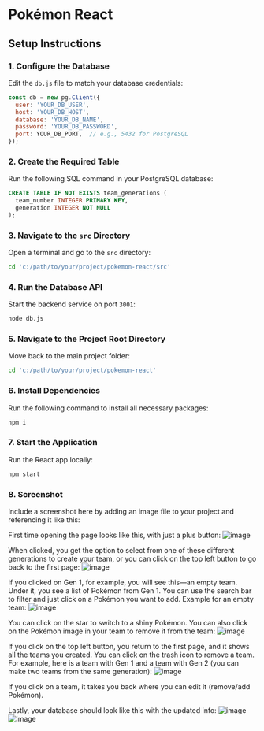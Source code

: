 # Pokémon React

## Setup Instructions

### 1. Configure the Database  
Edit the `db.js` file to match your database credentials:  

```js
const db = new pg.Client({
  user: 'YOUR_DB_USER',
  host: 'YOUR_DB_HOST',
  database: 'YOUR_DB_NAME',
  password: 'YOUR_DB_PASSWORD',
  port: YOUR_DB_PORT,  // e.g., 5432 for PostgreSQL
});
```

### 2. Create the Required Table  
Run the following SQL command in your PostgreSQL database:

```sql
CREATE TABLE IF NOT EXISTS team_generations (
  team_number INTEGER PRIMARY KEY,
  generation INTEGER NOT NULL
);
```

### 3. Navigate to the `src` Directory  
Open a terminal and go to the `src` directory:

```sh
cd 'c:/path/to/your/project/pokemon-react/src'
```

### 4. Run the Database API  
Start the backend service on port `3001`:

```sh
node db.js
```

### 5. Navigate to the Project Root Directory  
Move back to the main project folder:

```sh
cd 'c:/path/to/your/project/pokemon-react'
```

### 6. Install Dependencies  
Run the following command to install all necessary packages:

```sh
npm i
```

### 7. Start the Application  
Run the React app locally:

```sh
npm start
```

### 8. Screenshot  
Include a screenshot here by adding an image file to your project and referencing it like this:

First time opening the page looks like this, with just a plus button:
![image](https://github.com/user-attachments/assets/95073d85-4421-4bd0-86ad-987307d35019)

When clicked, you get the option to select from one of these different generations to create your team, or you can click on the top left button to go back to the first page:
![image](https://github.com/user-attachments/assets/aafee462-239d-43dc-a86d-668b055dc1ca)

If you clicked on Gen 1, for example, you will see this—an empty team. Under it, you see a list of Pokémon from Gen 1. You can use the search bar to filter and just click on a Pokémon you want to add.
Example for an empty team:
![image](https://github.com/user-attachments/assets/2605bcd9-4a53-4123-be30-d24c4a68517d)

You can click on the star to switch to a shiny Pokémon. You can also click on the Pokémon image in your team to remove it from the team:
![image](https://github.com/user-attachments/assets/2f079080-e3b6-445f-ab89-be5db817bb7a)

If you click on the top left button, you return to the first page, and it shows all the teams you created. You can click on the trash icon to remove a team.
For example, here is a team with Gen 1 and a team with Gen 2 (you can make two teams from the same generation):
![image](https://github.com/user-attachments/assets/a2f2512b-3b29-4f40-a2f0-519902fd7e0d)

If you click on a team, it takes you back where you can edit it (remove/add Pokémon).

Lastly, your database should look like this with the updated info:
![image](https://github.com/user-attachments/assets/2e3d7aa5-6469-48aa-bd4a-9876e2e36795)
![image](https://github.com/user-attachments/assets/56652888-0053-46f8-8894-f2c2c150dfc4)
